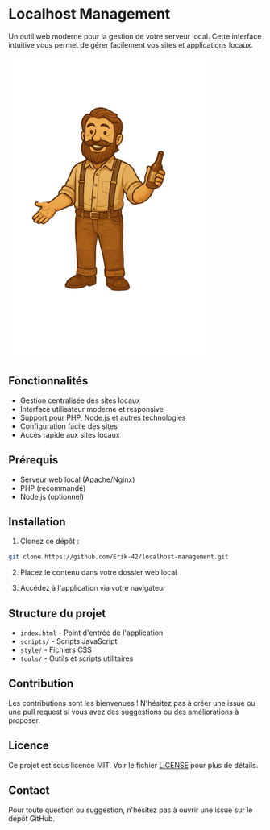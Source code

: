 # Localhost Management

Un outil web moderne pour la gestion de votre serveur local. Cette interface intuitive vous permet de gérer facilement vos sites et applications locaux.

![Screenshot](assets/logo/logo.png)

## Fonctionnalités

- Gestion centralisée des sites locaux
- Interface utilisateur moderne et responsive
- Support pour PHP, Node.js et autres technologies
- Configuration facile des sites
- Accès rapide aux sites locaux

## Prérequis

- Serveur web local (Apache/Nginx)
- PHP (recommandé)
- Node.js (optionnel)

## Installation

1. Clonez ce dépôt :

```bash
git clone https://github.com/Erik-42/localhost-management.git
```

2. Placez le contenu dans votre dossier web local

3. Accédez à l'application via votre navigateur

## Structure du projet

- `index.html` - Point d'entrée de l'application
- `scripts/` - Scripts JavaScript
- `style/` - Fichiers CSS
- `tools/` - Outils et scripts utilitaires

## Contribution

Les contributions sont les bienvenues ! N'hésitez pas à créer une issue ou une pull request si vous avez des suggestions ou des améliorations à proposer.

## Licence

Ce projet est sous licence MIT. Voir le fichier [LICENSE](LICENSE) pour plus de détails.

## Contact

Pour toute question ou suggestion, n'hésitez pas à ouvrir une issue sur le dépôt GitHub.
